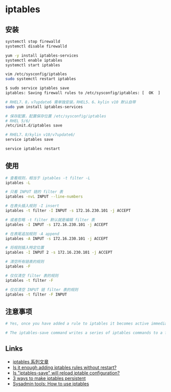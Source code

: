 # iptables

## 安装

```sh
systemctl stop firewalld 
systemctl disable firewalld 

yum -y install iptables-services 
systemctl enable iptables
systemctl start iptables

vim /etc/sysconfig/iptables
sudo systemctl restart iptables

$ sudo service iptables save
iptables: Saving firewall rules to /etc/sysconfig/iptables: [  OK  ]

# RHEL7、8，v7update6 需单独安装，RHEL5、6、kylin v10 默认自带
sudo yum install iptables-services

# 保存配置，配置保存位置 /etc/sysconfig/iptables
# RHEL 5/6/
/etc/init.d/iptables save

# RHEL7、8/kylin v10/v7update6/
service iptables save

service iptables restart 
```

## 使用

```sh
# 查看规则，相当于 iptables -t filter -L
iptables -L

# 只看 INPUT 链的 filter 表
iptables -nvL INPUT --line-numbers

# 在表头插入规则 -I insert
iptables -t filter -I INPUT -s 172.16.230.101 -j ACCEPT

# 或者忽略 -t filter 默认就是编辑 filter 表
iptables -I INPUT -s 172.16.230.101 -j ACCEPT

# 在表尾追加规则 -A append
iptables -A INPUT -s 172.16.230.101 -j ACCEPT

# 将规则插入特定位置
iptables -I INPUT 2 -s 172.16.230.101 -j ACCEPT

# 清空所有链表的规则
iptables -F 

# 仅仅清空 filter 表的规则
iptables -t filter -F

# 仅仅清空 INPUT 链 filter 表的规则
iptables -t filter -F INPUT
```

## 注意事项

```sh
# Yes, once you have added a rule to iptables it becomes active immediately - this is why you should be careful with your rules as it is possible to lock yourself out.

# The iptables-save command writes a series of iptables commands to a file such that the current state of the firewall can be saved. If you want to restore that state you can use the iptables-restore command.
```

## Links

- [iptables 系列文章](https://www.zsythink.net/archives/tag/iptables/)
- [Is it enough adding iptables rules without restart?](https://serverfault.com/questions/246829/is-it-enough-adding-iptables-rules-without-restart)
- [Is "iptables-save" will reload iptable configuration?](https://serverfault.com/questions/828330/is-iptables-save-will-reload-iptable-configuration)
- [3 ways to make iptables persistent](https://medium.com/@oryaacov/3-ways-to-make-iptables-persistent-a77e956ee78)
- [Sysadmin tools: How to use iptables](https://www.redhat.com/sysadmin/iptables)
